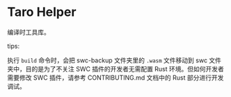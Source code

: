 # Taro Helper

编译时工具库。

tips:

执行 `build` 命令时，会把 swc-backup 文件夹里的 `.wasm` 文件移动到 swc 文件夹中，目的是为了不关注 SWC 插件的开发者无需配置 Rust 环境。但如何开发者需要修改 SWC 插件，请参考 CONTRIBUTING.md 文档中的 Rust 部分进行开发调试。

